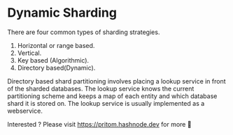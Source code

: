 # Dynamic Sharding

There are four common types of sharding strategies.

1. Horizontal or range based.
2. Vertical.
3. Key based (Algorithmic).
4. Directory based(Dynamic).

Directory based shard partitioning involves placing a lookup service in front of the sharded databases. The lookup service knows the current partitioning scheme and keeps a map of each entity and which database shard it is stored on. The lookup service is usually implemented as a webservice.

Interested ? 
Please visit https://pritom.hashnode.dev for more 🌮